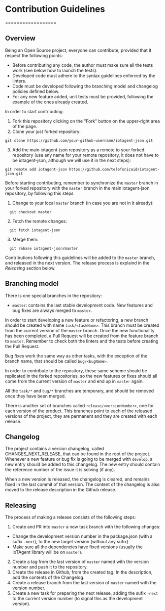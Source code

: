 # Contribution Guidelines
==================
## Overview
Being an Open Source project, everyone can contribute, provided that it respect the following points:
* Before contributing any code, the author must make sure all the tests work (see below how to launch the tests). 
* Developed code must adhere to the syntax guidelines enforced by the linters.
* Code must be developed following the branching model and changelog policies defined below.
* For any new feature added, unit tests must be provided, following the example of the ones already created.

In order to start contributing:
1. Fork this repository clicking on the "Fork" button on the upper-right area of the page.
2. Clone your just forked repository:
```
git clone https://github.com/your-github-username/iotagent-json.git
```
3. Add the main iotagent-json repository as a remote to your forked repository (use any name for your remote 
repository, it does not have to be iotagent-json, although we will use it in the next steps):
```
git remote add iotagent-json https://github.com/telefonicaid/iotagent-json.git
```

Before starting contributing, remember to synchronize the `master` branch in your forked repository with the `master` 
branch in the main iotagent-json repository, by following this steps

1. Change to your local `master` branch (in case you are not in it already):
```
  git checkout master
```
2. Fetch the remote changes:
```
  git fetch iotagent-json
```
3. Merge them:
```
  git rebase iotagent-json/master
```

Contributions following this guidelines will be added to the `master` branch, and released in the next version. The 
release process is explaind in the *Releasing* section below.

## Branching model
There is one special branches in the repository:

* `master`: contains the last stable development code. New features and bug fixes are always merged to `master`.

In order to start developing a new feature or refactoring, a new branch should be created with name `task/<taskName>`.
This branch must be created from the current version of the `master` branch. Once the new functionality has been
completed, a Pull Request will be created from the feature branch to `master`. Remember to check both the linters
and the tests before creating the Pull Request.

Bug fixes work the same way as other tasks, with the exception of the branch name, that should be called `bug/<bugName>`.

In order to contribute to the repository, these same scheme should be replicated in the forked repositories, so the 
new features or fixes should all come from the current version of `master` and end up in `master` again.

All the `task/*` and `bug/*` branches are temporary, and should be removed once they have been merged.

There is another set of branches called `release/<versionNumber>`, one for each version of the product. This branches
point to each of the released versions of the project, they are permanent and they are created with each release.

## Changelog
The project contains a version changelog, called CHANGES_NEXT_RELEASE, that can be found in the root of the project.
Whenever a new feature or bug fix is going to be merged with `develop`, a new entry should be added to this changelog.
The new entry should contain the reference number of the issue it is solving (if any). 

When a new version is released, the changelog is cleared, and remains fixed in the last commit of that version. The
content of the changelog is also moved to the release description in the Github release.

## Releasing
The process of making a release consists of the following steps:
1. Create and PR into `master` a new task branch with the following changes:
  * Change the development version number in the package.json (with a sufix `-next`), to the new target version (without any sufix)
  * Make sure all the dependencies have fixed versions (usually the IoTAgent library will be on `master`).
2. Create a tag from the last version of `master` named with the version number and push it to the repository.
3. Create the release in Github, from the created tag. In the description, add the contents of the Changelog.
4. Create a release branch from the last version of `master` named with the version number.
5. Create a new task for preparing the next release, adding the sufix `-next` to the current version number (to signal
this as the development version).
